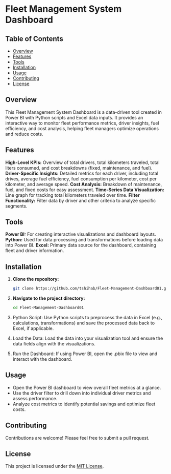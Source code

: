 # Fleet Management System Dashboard

## Table of Contents

- [Overview](#overview)
- [Features](#features)
- [Tools](#tools)
- [Installation](#installation)
- [Usage](#usage)
- [Contributing](#contributing)
- [License](#license)


## Overview

This Fleet Management System Dashboard is a data-driven tool created in Power BI with Python scripts and Excel data inputs. It provides an interactive way to monitor fleet performance metrics, driver insights, fuel efficiency, and cost analysis, helping fleet managers optimize operations and reduce costs.


## Features

**High-Level KPIs:** Overview of total drivers, total kilometers traveled, total liters consumed, and cost breakdowns (fixed, maintenance, and fuel).
**Driver-Specific Insights:** Detailed metrics for each driver, including total drives, average fuel efficiency, fuel consumption per kilometer, cost per kilometer, and average speed.
**Cost Analysis:** Breakdown of maintenance, fuel, and fixed costs for easy assessment.
**Time-Series Data Visualization:** Line graph for tracking total kilometers traveled over time.
**Filter Functionality:** Filter data by driver and other criteria to analyze specific segments.


## Tools

**Power BI:** For creating interactive visualizations and dashboard layouts.
**Python:** Used for data processing and transformations before loading data into Power BI.
**Excel:** Primary data source for the dashboard, containing fleet and driver information.


## Installation

1. **Clone the repository:**

    ```bash
    git clone https://github.com/tshihab/Fleet-Management-Dashboard01.git
    ```

2. **Navigate to the project directory:**

    ```bash
    cd Fleet-Management-Dashboard01
    ```
    
3. Python Script: Use Python scripts to preprocess the data in Excel (e.g., calculations, transformations) and save the processed data back to Excel, if applicable.
4. Load the Data: Load the data into your visualization tool and ensure the data fields align with the visualizations.
5. Run the Dashboard: If using Power BI, open the .pbix file to view and interact with the dashboard.

## Usage

- Open the Power BI dashboard to view overall fleet metrics at a glance.
- Use the driver filter to drill down into individual driver metrics and assess performance.
- Analyze cost metrics to identify potential savings and optimize fleet costs.


## Contributing

Contributions are welcome! Please feel free to submit a pull request.


## License

This project is licensed under the [MIT License](LICENSE).

